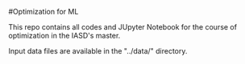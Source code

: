 #Optimization for ML

This repo contains all codes and JUpyter Notebook for the course of optimization in the IASD's master.

Input data files are available in the "../data/" directory.
